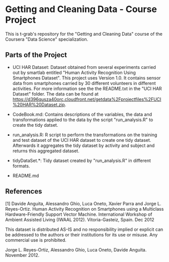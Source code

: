 Getting and Cleaning Data - Course Project
==========================================
This is t-grab's repository for the "Getting and Cleaning Data" course 
of the Coursera "Data Science" specialization.

## Parts of the Project

- UCI HAR Dataset: Dataset obtained from several experiments carried out by smartlab entitled
"Human Activity Recognition Using Smartphones Dataset". This project uses Version 1.0. It contains
sensor data from smartphones carried by 30 different volunteers in different activities. For more information
see the the README.txt in the "UCI HAR Dataset" folder. The data can be found at https://d396qusza40orc.cloudfront.net/getdata%2Fprojectfiles%2FUCI%20HAR%20Dataset.zip.

- CodeBook.md: Contains descriptions of the variables, the data and transformations applied to the 
data by the script "run_analysis.R" to create the tidy datset.

- run_analysis.R: R script to perform the transformations on the training and test dataset of the UCI HAR dataset to create one tidy dataset. Afterwards it aggregates the tidy dataset by activity and subject and returns this aggregated dataset.

- tidyDataSet.*: Tidy dataset created by "run_analysis.R" in different formats.

- README.md

## References

[1] Davide Anguita, Alessandro Ghio, Luca Oneto, Xavier Parra and Jorge L. Reyes-Ortiz. Human Activity Recognition on Smartphones using a Multiclass Hardware-Friendly Support Vector Machine. International Workshop of Ambient Assisted Living (IWAAL 2012). Vitoria-Gasteiz, Spain. Dec 2012

This dataset is distributed AS-IS and no responsibility implied or explicit can be addressed to the authors or their institutions for its use or misuse. Any commercial use is prohibited.

Jorge L. Reyes-Ortiz, Alessandro Ghio, Luca Oneto, Davide Anguita. November 2012.